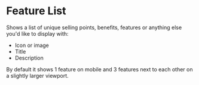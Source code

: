 # Feature List

Shows a list of unique selling points, benefits, features or anything else you'd like to display with:

* Icon or image
* Title
* Description

By default it shows 1 feature on mobile and 3 features next to each other on a slightly larger viewport.
